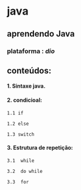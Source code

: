 # java
## aprendendo Java

### plataforma : _dio_

## conteúdos:
#### 1.  Sintaxe java.
#### 2.  condicioal:

    1.1 if
   
    1.2 else
    
    1.3 switch

#### 3.  Estrutura de repetição:
 
    3.1  while
    
    3.2  do while
    
    3.3  for

